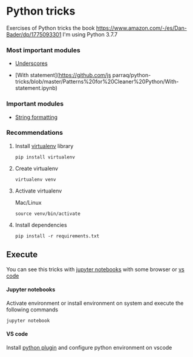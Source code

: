 # **Python tricks**

Exercises of Python tricks the book https://www.amazon.com/-/es/Dan-Bader/dp/1775093301
I'm using Python 3.7.7

### **Most important modules**

- [Underscores](https://github.com/jsparraq/python-tricks/blob/master/Patterns%20for%20Cleaner%20Python/Underscores.ipynb)

- [With statement](https://github.com/js
  parraq/python-tricks/blob/master/Patterns%20for%20Cleaner%20Python/With-statement.ipynb)

### **Important modules**

- [String formatting](https://github.com/jsparraq/python-tricks/blob/master/Patterns%20for%20Cleaner%20Python/String-formatting.ipynb)

### **Recommendations**

1.  Install [virtualenv](https://uoa-eresearch.github.io/eresearch-cookbook/recipe/2014/11/26/python-virtual-env/) library

        pip install virtualenv

2.  Create virtualenv

        virtualenv venv

3.  Activate virtualenv

    Mac/Linux

        source venv/bin/activate

4.  Install dependencies

        pip install -r requirements.txt

## Execute

You can see this tricks with [jupyter notebooks](https://jupyter.org/) with some browser or [vs code](https://code.visualstudio.com/)

#### Jupyter notebooks

Activate environment or install environment on system and execute the following commands

    jupyter notebook

#### VS code

Install [python plugin](https://github.com/Microsoft/vscode-python) and configure python environment on vscode
